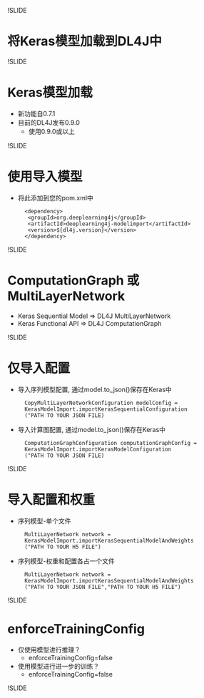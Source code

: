 !SLIDE

# 将Keras模型加载到DL4J中


!SLIDE

# Keras模型加载

* 新功能自0.7.1
* 目前的DL4J发布0.9.0
  * 使用0.9.0或以上


!SLIDE

# 使用导入模型

* 将此添加到您的pom.xml中


		<dependency>
		 <groupId>org.deeplearning4j</groupId>
		 <artifactId>deeplearning4j-modelimport</artifactId>
		 <version>${dl4j.version}</version>
		</dependency>


!SLIDE

# ComputationGraph 或 MultiLayerNetwork

* Keras Sequential Model => DL4J MultiLayerNetwork
* Keras Functional API => DL4J ComputationGraph



!SLIDE

# 仅导入配置

* 导入序列模型配置, 通过model.to_json()保存在Keras中


		CopyMultiLayerNetworkConfiguration modelConfig =
		KerasModelImport.importKerasSequentialConfiguration
		("PATH TO YOUR JSON FILE)


* 导入计算图配置, 通过model.to_json()保存在Keras中


		ComputationGraphConfiguration computationGraphConfig =
		KerasModelImport.importKerasModelConfiguration
		("PATH TO YOUR JSON FILE)


!SLIDE

# 导入配置和权重

* 序列模型-单个文件


		MultiLayerNetwork network =
		KerasModelImport.importKerasSequentialModelAndWeights
		("PATH TO YOUR H5 FILE")


* 序列模型-权重和配置各占一个文件


		MultiLayerNetwork network =
		KerasModelImport.importKerasSequentialModelAndWeights
		("PATH TO YOUR JSON FILE","PATH TO YOUR H5 FILE")


!SLIDE

# enforceTrainingConfig

* 仅使用模型进行推理？
  * enforceTrainingConfig=false
* 使用模型进行进一步的训练？
  *  enforceTrainingConfig=false



!SLIDE
